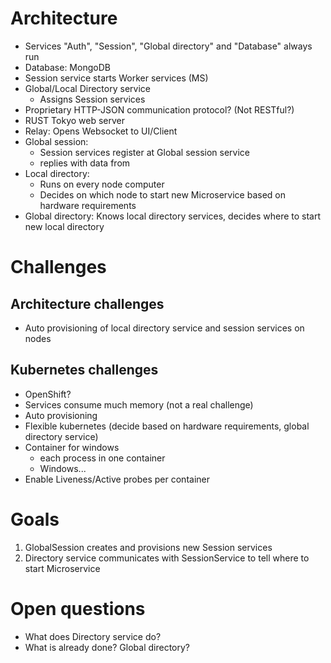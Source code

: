 # Architecture
- Services "Auth", "Session", "Global directory" and "Database" always run
- Database: MongoDB
- Session service starts Worker services (MS)
- Global/Local Directory service
	- Assigns Session services 
- Proprietary HTTP-JSON communication protocol? (Not RESTful?)
- RUST Tokyo web server
- Relay: Opens Websocket to UI/Client
- Global session: 
	- Session services register at Global session service
	- replies with data from 
- Local directory:
	- Runs on every node computer
	- Decides on which node to start new Microservice based on hardware requirements
- Global directory: Knows local directory services, decides where to start new local directory

# Challenges

## Architecture challenges
- Auto provisioning of local directory service and session services on nodes


## Kubernetes challenges
- OpenShift?
- Services consume much memory (not a real challenge)
- Auto provisioning
- Flexible kubernetes (decide based on hardware requirements, global directory service)
- Container for windows
	- each process in one container
	- Windows...
- Enable Liveness/Active probes per container


# Goals
1. GlobalSession creates and provisions new Session services
1. Directory service communicates with SessionService to tell where to start Microservice

# Open questions
- What does Directory service do? 
- What is already done? Global directory?